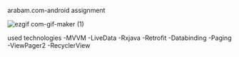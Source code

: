 arabam.com-android assignment

![ezgif com-gif-maker (1)](https://user-images.githubusercontent.com/52882389/109397232-cd104800-7946-11eb-9592-4f62a9d9e6ae.gif)

used technologies
-MVVM
-LiveData
-Rxjava
-Retrofit
-Databinding
-Paging
-ViewPager2
-RecyclerView

